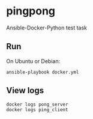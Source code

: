 # pingpong

Ansible-Docker-Python test task

## Run

On Ubuntu or Debian:

```
ansible-playbook docker.yml
```

## View logs

```
docker logs pong_server
docker logs ping_client
```